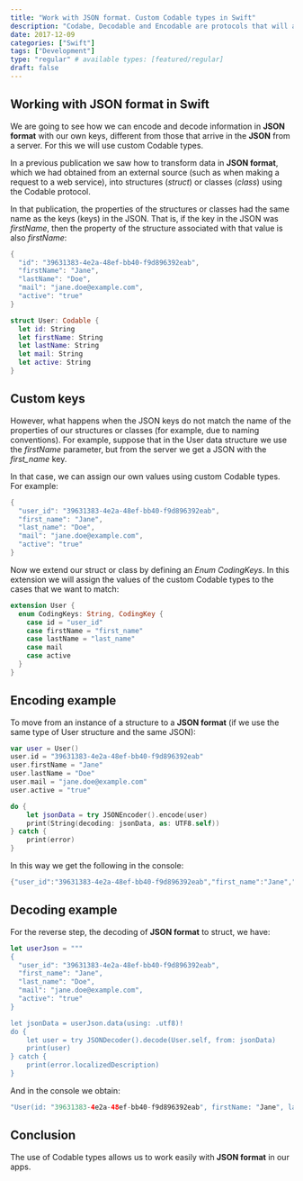 ```yaml
---
title: "Work with JSON format. Custom Codable types in Swift"
description: "Codabe, Decodable and Encodable are protocols that will allow us to work easily with information in JSON format within our applications."
date: 2017-12-09
categories: ["Swift"]
tags: ["Development"]
type: "regular" # available types: [featured/regular]
draft: false
---
```


## Working with JSON format in Swift

We are going to see how we can encode and decode information in **JSON format** with our own keys, different from those that arrive in the **JSON** from a server. For this we will use custom Codable types.

In a previous publication we saw how to transform data in **JSON format**, which we had obtained from an external source (such as when making a request to a web service), into structures (*struct*) or classes (*class*) using the Codable protocol.

In that publication, the properties of the structures or classes had the same name as the keys (keys) in the JSON. That is, if the key in the JSON was *firstName*, then the property of the structure associated with that value is also *firstName*:

```swift
{
  "id": "39631383-4e2a-48ef-bb40-f9d896392eab",
  "firstName": "Jane",
  "lastName": "Doe",
  "mail": "jane.doe@example.com",
  "active": "true"
}

struct User: Codable {
  let id: String
  let firstName: String
  let lastName: String
  let mail: String
  let active: String
}
```

## Custom keys

However, what happens when the JSON keys do not match the name of the properties of our structures or classes (for example, due to naming conventions). For example, suppose that in the User data structure we use the *firstName* parameter, but from the server we get a JSON with the *first_name* key.

In that case, we can assign our own values ​​using custom Codable types. For example:

```swift
{
  "user_id": "39631383-4e2a-48ef-bb40-f9d896392eab",
  "first_name": "Jane",
  "last_name": "Doe",
  "mail": "jane.doe@example.com",
  "active": "true"
}
```

Now we extend our struct or class by defining an *Enum CodingKeys*. In this extension we will assign the values ​​of the custom Codable types to the cases that we want to match:

```swift
extension User {
  enum CodingKeys: String, CodingKey {
    case id = "user_id"
    case firstName = "first_name"
    case lastName = "last_name"
    case mail
    case active
  }
}
```

## Encoding example

To move from an instance of a structure to a **JSON format** (if we use the same type of User structure and the same JSON):

```swift
var user = User()
user.id = "39631383-4e2a-48ef-bb40-f9d896392eab"
user.firstName = "Jane"
user.lastName = "Doe"
user.mail = "jane.doe@example.com"
user.active = "true"

do {
    let jsonData = try JSONEncoder().encode(user)
    print(String(decoding: jsonData, as: UTF8.self))
} catch {
    print(error)
}
```

In this way we get the following in the console:

```swift
{"user_id":"39631383-4e2a-48ef-bb40-f9d896392eab","first_name":"Jane","last_name":"Doe","mail":"jane.doe@example.com","active":"true"}
```

## Decoding example

For the reverse step, the decoding of **JSON format** to struct, we have:

```swift
let userJson = """
{
  "user_id": "39631383-4e2a-48ef-bb40-f9d896392eab",
  "first_name": "Jane",
  "last_name": "Doe",
  "mail": "jane.doe@example.com",
  "active": "true"
}

let jsonData = userJson.data(using: .utf8)!
do {
    let user = try JSONDecoder().decode(User.self, from: jsonData)
    print(user)
} catch {
    print(error.localizedDescription)
}
```

And in the console we obtain:

```swift
"User(id: "39631383-4e2a-48ef-bb40-f9d896392eab", firstName: "Jane", lastName: "Doe", mail: "jane.doe@example.com", active: "true")"
```

## Conclusion
The use of Codable types allows us to work easily with **JSON format** in our apps.